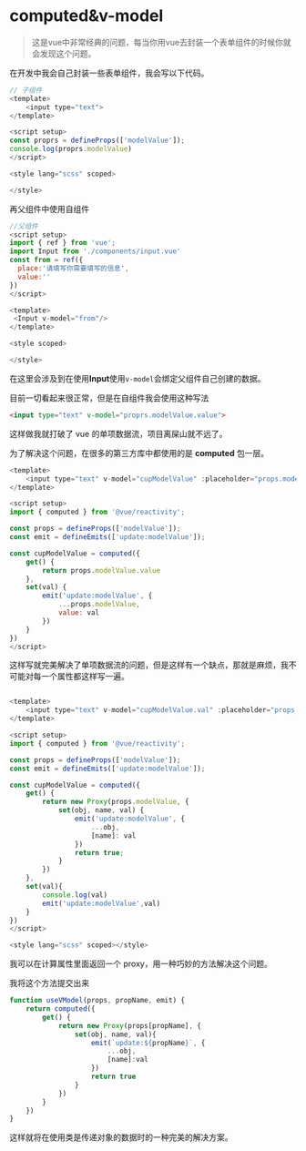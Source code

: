 # computed&v-model

> 这是vue中非常经典的问题，每当你用vue去封装一个表单组件的时候你就会发现这个问题。

在开发中我会自己封装一些表单组件，我会写以下代码。

```js
// 子组件
<template>
    <input type="text">
</template>

<script setup>
const proprs = defineProps(['modelValue']);
console.log(proprs.modelValue)
</script>

<style lang="scss" scoped>

</style>
```

再父组件中使用自组件

```js
//父组件
<script setup>
import { ref } from 'vue';
import Input from './components/input.vue'
const from = ref({
  place:'请填写你需要填写的信息',
  value:''
})
</script>

<template>
 <Input v-model="from"/>
</template>

<style scoped>

</style>
```

在这里会涉及到在使用**Input**使用```v-model```会绑定父组件自己创建的数据。

目前一切看起来很正常，但是在自组件我会使用这种写法

```html
<input type="text" v-model="proprs.modelValue.value">
```

这样做我就打破了 vue 的单项数据流，项目离屎山就不远了。

为了解决这个问题，在很多的第三方库中都使用的是 **computed** 包一层。

```js
<template>
    <input type="text" v-model="cupModelValue" :placeholder="props.modelValue.place">
</template>

<script setup>
import { computed } from '@vue/reactivity';

const props = defineProps(['modelValue']);
const emit = defineEmits(['update:modelValue']);

const cupModelValue = computed({
    get() {
        return props.modelValue.value
    },
    set(val) {
        emit('update:modelValue', {
            ...props.modelValue,
            value: val
        })
    }
})
</script>
```

这样写就完美解决了单项数据流的问题，但是这样有一个缺点，那就是麻烦，我不可能对每一个属性都这样写一遍。

```js

<template>
    <input type="text" v-model="cupModelValue.val" :placeholder="props.modelValue.place">
</template>

<script setup>
import { computed } from '@vue/reactivity';

const props = defineProps(['modelValue']);
const emit = defineEmits(['update:modelValue']);

const cupModelValue = computed({
    get() {
        return new Proxy(props.modelValue, {
            set(obj, name, val) {
                emit('update:modelValue', {
                    ...obj,
                    [name]: val
                })
                return true;
            }
        })
    },
    set(val){
        console.log(val)
        emit('update:modelValue',val)
    }
})
</script>

<style lang="scss" scoped></style>
```

我可以在计算属性里面返回一个 proxy，用一种巧妙的方法解决这个问题。

我将这个方法提交出来

```js
function useVModel(props, propName, emit) {
    return computed({
        get() {
            return new Proxy(props[propName], {
                set(obj, name, val){
                    emit(`update:${propName}`, {
                        ...obj,
                        [name]:val
                    })
                    return true
                }
            })
        }
    })
}
```

这样就将在使用类是传递对象的数据时的一种完美的解决方案。